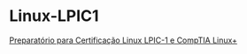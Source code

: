 # Linux-LPIC1

[Preparatório para Certificação Linux LPIC-1 e CompTIA Linux+ ](https://www.udemy.com/curso-online-certificacao-linux-lpic1-comptia/)